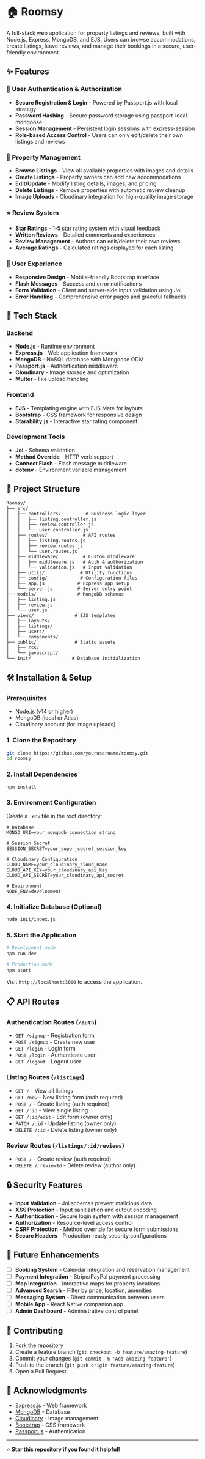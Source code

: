 # 🏠 Roomsy

A full-stack web application for property listings and reviews, built with Node.js, Express, MongoDB, and EJS. Users can browse accommodations, create listings, leave reviews, and manage their bookings in a secure, user-friendly environment.

## ✨ Features

### 🔐 User Authentication & Authorization

- **Secure Registration & Login** - Powered by Passport.js with local strategy
- **Password Hashing** - Secure password storage using passport-local-mongoose
- **Session Management** - Persistent login sessions with express-session
- **Role-based Access Control** - Users can only edit/delete their own listings and reviews

### 🏡 Property Management

- **Browse Listings** - View all available properties with images and details
- **Create Listings** - Property owners can add new accommodations
- **Edit/Update** - Modify listing details, images, and pricing
- **Delete Listings** - Remove properties with automatic review cleanup
- **Image Uploads** - Cloudinary integration for high-quality image storage

### ⭐ Review System

- **Star Ratings** - 1-5 star rating system with visual feedback
- **Written Reviews** - Detailed comments and experiences
- **Review Management** - Authors can edit/delete their own reviews
- **Average Ratings** - Calculated ratings displayed for each listing

### 🎨 User Experience

- **Responsive Design** - Mobile-friendly Bootstrap interface
- **Flash Messages** - Success and error notifications
- **Form Validation** - Client and server-side input validation using Joi
- **Error Handling** - Comprehensive error pages and graceful fallbacks

## 🚀 Tech Stack

### Backend

- **Node.js** - Runtime environment
- **Express.js** - Web application framework
- **MongoDB** - NoSQL database with Mongoose ODM
- **Passport.js** - Authentication middleware
- **Cloudinary** - Image storage and optimization
- **Multer** - File upload handling

### Frontend

- **EJS** - Templating engine with EJS Mate for layouts
- **Bootstrap** - CSS framework for responsive design
- **Starability.js** - Interactive star rating component

### Development Tools

- **Joi** - Schema validation
- **Method Override** - HTTP verb support
- **Connect Flash** - Flash message middleware
- **dotenv** - Environment variable management

## 📁 Project Structure

```
Roomsy/
├── src/
│   ├── controllers/         # Business logic layer
│   │   ├── listing.controller.js
│   │   ├── review.controller.js
│   │   └── user.controller.js
│   ├── routes/             # API routes
│   │   ├── listing.routes.js
│   │   ├── review.routes.js
│   │   └── user.routes.js
│   ├── middleware/         # Custom middleware
│   │   ├── middleware.js   # Auth & authorization
│   │   └── validation.js   # Input validation
│   ├── utils/             # Utility functions
│   ├── config/            # Configuration files
│   ├── app.js            # Express app setup
│   └── server.js         # Server entry point
├── models/               # MongoDB schemas
│   ├── listing.js
│   ├── review.js
│   └── user.js
├── views/               # EJS templates
│   ├── layouts/
│   ├── listings/
│   ├── users/
│   └── components/
├── public/              # Static assets
│   ├── css/
│   └── javascript/
└── init/               # Database initialization
```

## 🛠️ Installation & Setup

### Prerequisites

- Node.js (v14 or higher)
- MongoDB (local or Atlas)
- Cloudinary account (for image uploads)

### 1. Clone the Repository

```bash
git clone https://github.com/yourusername/roomsy.git
cd roomsy
```

### 2. Install Dependencies

```bash
npm install
```

### 3. Environment Configuration

Create a `.env` file in the root directory:

```env
# Database
MONGO_URI=your_mongodb_connection_string

# Session Secret
SESSION_SECRET=your_super_secret_session_key

# Cloudinary Configuration
CLOUD_NAME=your_cloudinary_cloud_name
CLOUD_API_KEY=your_cloudinary_api_key
CLOUD_API_SECRET=your_cloudinary_api_secret

# Environment
NODE_ENV=development
```

### 4. Initialize Database (Optional)

```bash
node init/index.js
```

### 5. Start the Application

```bash
# Development mode
npm run dev

# Production mode
npm start
```

Visit `http://localhost:3000` to access the application.

## 📋 API Routes

### Authentication Routes (`/auth`)

- `GET /signup` - Registration form
- `POST /signup` - Create new user
- `GET /login` - Login form
- `POST /login` - Authenticate user
- `GET /logout` - Logout user

### Listing Routes (`/listings`)

- `GET /` - View all listings
- `GET /new` - New listing form (auth required)
- `POST /` - Create listing (auth required)
- `GET /:id` - View single listing
- `GET /:id/edit` - Edit form (owner only)
- `PATCH /:id` - Update listing (owner only)
- `DELETE /:id` - Delete listing (owner only)

### Review Routes (`/listings/:id/reviews`)

- `POST /` - Create review (auth required)
- `DELETE /:reviewId` - Delete review (author only)

## 🔒 Security Features

- **Input Validation** - Joi schemas prevent malicious data
- **XSS Protection** - Input sanitization and output encoding
- **Authentication** - Secure login system with session management
- **Authorization** - Resource-level access control
- **CSRF Protection** - Method override for secure form submissions
- **Secure Headers** - Production-ready security configurations

## 🎯 Future Enhancements

- [ ] **Booking System** - Calendar integration and reservation management
- [ ] **Payment Integration** - Stripe/PayPal payment processing
- [ ] **Map Integration** - Interactive maps for property locations
- [ ] **Advanced Search** - Filter by price, location, amenities
- [ ] **Messaging System** - Direct communication between users
- [ ] **Mobile App** - React Native companion app
- [ ] **Admin Dashboard** - Administrative control panel

## 🤝 Contributing

1. Fork the repository
2. Create a feature branch (`git checkout -b feature/amazing-feature`)
3. Commit your changes (`git commit -m 'Add amazing feature'`)
4. Push to the branch (`git push origin feature/amazing-feature`)
5. Open a Pull Request

<!-- ## 📝 License

This project is licensed under the ISC License - see the [LICENSE](LICENSE) file for details.

## 👨‍💻 Author

**Your Name**

- GitHub: [@yourusername](https://github.com/yourusername)
- LinkedIn: [Your LinkedIn](https://linkedin.com/in/yourprofile) -->

## 🙏 Acknowledgments

- [Express.js](https://expressjs.com/) - Web framework
- [MongoDB](https://mongodb.com/) - Database
- [Cloudinary](https://cloudinary.com/) - Image management
- [Bootstrap](https://getbootstrap.com/) - CSS framework
- [Passport.js](http://passportjs.org/) - Authentication

---

⭐ **Star this repository if you found it helpful!**
